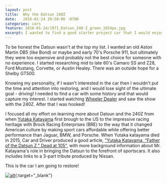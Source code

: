 ```yaml
---
layout: post
title:  Why the Datsun 240Z
date:   2016-01-24 20:58:06 -0700
categories: cars
feature: 2016-01-24/1971_Datsun_240-Z_green_1024px.jpg
excerpt: I wanted to find a good starter project car that I would enjoy driving and be fun to keep around
---
```


To be honest the Datsun wasn't at the top my list.  I wanted an old Aston Martin DB5 (like Bond) or maybe and early 70's Porsche 911, but ultimately they were too expensive and probably not the best choice for someone with no experience.  I started researching mid to late 60's Camaro SS and Z28, Ford Mustang, Corvette, or Austin Healey.  There was an outside hope for a Shelby GT500.  

Knowing my personality, if I wasn't interested in the car then I wouldn't put the time and attention into restoring, and I would lose sight of the ultimate goal - driving!  I needed to find a car with some history and that would capture my interest.  I started watching [Wheeler Dealer](http://wheelerdealers.discoveryuk.com/car/datsun-240z/) and saw the show with the 240Z.  After that I was hooked!

I focused all my effort on learning more about Datsun and the 240Z from when [Yutaka Katayama](https://en.wikipedia.org/wiki/Yutaka_Katayama) first brough to the US to the impressive racing heritage with Brock Racing Enterprises (BRE) to the way that it changed American culture by making sport cars affordable while offering better performance than Jaguar, BMW, and Porsche.  When Yutaka katayama died in 2015, Car and Driver produced a good article, ["Yutaka Katayama, “Father of the Datsun Z,” Dead at 105"](http://blog.caranddriver.com/yutaka-katayama-father-of-the-datsun-z-dead-at-105/), with more background information about Mr. Katayama's role in bringing the Datsun to the forefront of sportscars.  It also includes links to a 3-part tribute produced by Nissan.  

This is the car I am going to restore!

[![alt](http://img.youtube.com/vi/ZNUbQSWwBwc/0.jpg)](http://www.youtube.com/watch?v=ZNUbQSWwBwc){:target="_blank"}
